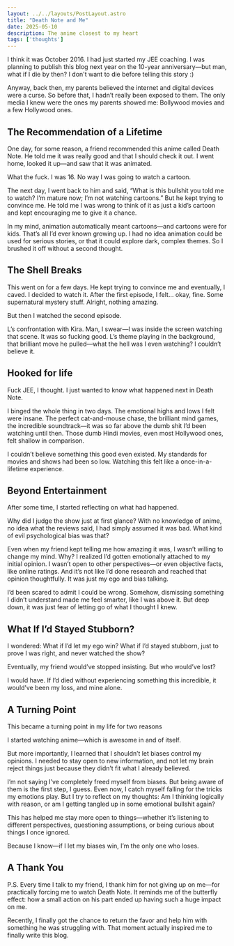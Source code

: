 ```yaml
---
layout: ../../layouts/PostLayout.astro
title: "Death Note and Me"
date: 2025-05-10
description: The anime closest to my heart
tags: ['thoughts']
---
```

I think it was October 2016. I had just started my JEE coaching. I was planning to publish this blog next year on the 10-year anniversary—but man, what if I die by then? I don't want to die before telling this story :)

Anyway, back then, my parents believed the internet and digital devices were a curse. So before that, I hadn’t really been exposed to them. The only media I knew were the ones my parents showed me: Bollywood movies and a few Hollywood ones.

## The Recommendation of a Lifetime
One day, for some reason, a friend recommended this anime called Death Note. He told me it was really good and that I should check it out. I went home, looked it up—and saw that it was animated.

What the fuck. I was 16. No way I was going to watch a cartoon.

The next day, I went back to him and said, “What is this bullshit you told me to watch? I’m mature now; I’m not watching cartoons.” But he kept trying to convince me. He told me I was wrong to think of it as just a kid’s cartoon and kept encouraging me to give it a chance.

In my mind, animation automatically meant cartoons—and cartoons were for kids. That’s all I’d ever known growing up. I had no idea animation could be used for serious stories, or that it could explore dark, complex themes. So I brushed it off without a second thought.

## The Shell Breaks
This went on for a few days. He kept trying to convince me and eventually, I caved.
I decided to watch it. After the first episode, I felt… okay, fine. Some supernatural mystery stuff. Alright, nothing amazing.

But then I watched the second episode.

L’s confrontation with Kira. Man, I swear—I was inside the screen watching that scene. It was so fucking good. L’s theme playing in the background, that brilliant move he pulled—what the hell was I even watching? I couldn’t believe it.

## Hooked for life
Fuck JEE, I thought. I just wanted to know what happened next in Death Note. 

I binged the whole thing in two days. The emotional highs and lows I felt were insane. The perfect cat-and-mouse chase, the brilliant mind games, the incredible soundtrack—it was so far above the dumb shit I’d been watching until then. Those dumb Hindi movies, even most Hollywood ones, felt shallow in comparison.

I couldn’t believe something this good even existed. My standards for movies and shows had been so low. Watching this felt like a once-in-a-lifetime experience.

## Beyond Entertainment
After some time, I started reflecting on what had happened.

Why did I judge the show just at first glance? With no knowledge of anime, no idea what the reviews said, I had simply assumed it was bad. What kind of evil psychological bias was that?

Even when my friend kept telling me how amazing it was, I wasn’t willing to change my mind. Why? I realized I’d gotten emotionally attached to my initial opinion. I wasn’t open to other perspectives—or even objective facts, like online ratings. And it’s not like I’d done research and reached that opinion thoughtfully. It was just my ego and bias talking.

I’d been scared to admit I could be wrong. Somehow, dismissing something I didn’t understand made me feel smarter, like I was above it. But deep down, it was just fear of letting go of what I thought I knew.

## What If I’d Stayed Stubborn?

I wondered: What if I’d let my ego win? What if I’d stayed stubborn, just to prove I was right, and never watched the show?

Eventually, my friend would’ve stopped insisting. But who would’ve lost?

I would have. If I’d died without experiencing something this incredible, it would’ve been my loss, and mine alone.

## A Turning Point

This became a turning point in my life for two reasons

I started watching anime—which is awesome in and of itself.

But more importantly, I learned that I shouldn’t let biases control my opinions. I needed to stay open to new information, and not let my brain reject things just because they didn’t fit what I already believed.

I’m not saying I’ve completely freed myself from biases. But being aware of them is the first step, I guess. Even now, I catch myself falling for the tricks my emotions play. But I try to reflect on my thoughts: Am I thinking logically with reason, or am I getting tangled up in some emotional bullshit again?

This has helped me stay more open to things—whether it’s listening to different perspectives, questioning assumptions, or being curious about things I once ignored.

Because I know—if I let my biases win, I’m the only one who loses.

## A Thank You
P.S. Every time I talk to my friend, I thank him for not giving up on me—for practically forcing me to watch Death Note. It reminds me of the butterfly effect: how a small action on his part ended up having such a huge impact on me.

Recently, I finally got the chance to return the favor and help him with something he was struggling with. That moment actually inspired me to finally write this blog.